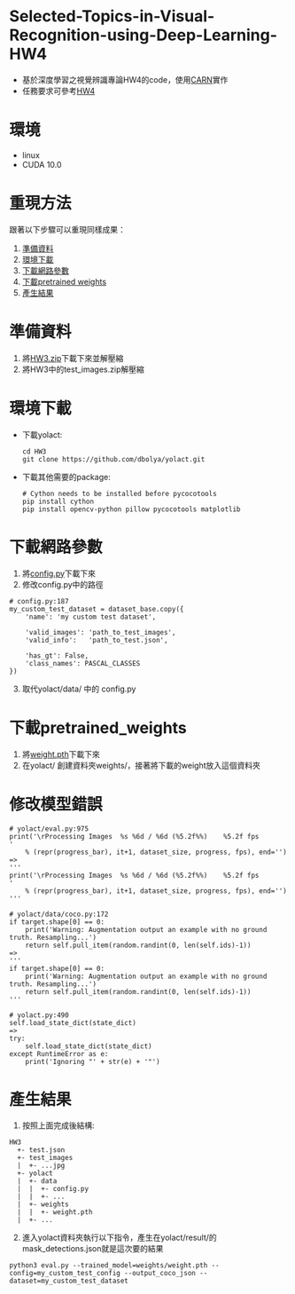 # Selected-Topics-in-Visual-Recognition-using-Deep-Learning-HW4
 - 基於深度學習之視覺辨識專論HW4的code，使用[CARN](https://github.com/nmhkahn/CARN-pytorch)實作
 - 任務要求可參考[HW4](https://github.com/nomiaro/Selected-Topics-in-Visual-Recognition-using-Deep-Learning/blob/main/HW3/HW3.pdf)

# 環境
 - linux
 - CUDA 10.0

# 重現方法
跟著以下步驟可以重現同樣成果：
1. [準備資料](#準備資料)
2. [環境下載](#環境下載)
3. [下載網路參數](#下載網路參數)
4. [下載pretrained weights](#下載pretrained_weights)
5. [產生結果](#產生結果)

# 準備資料
1. 將[HW3.zip](https://drive.google.com/file/d/1D_B7Ns9Blh5wSahj-3BN07DryyuvjObJ/view?usp=sharing)下載下來並解壓縮<br>
2. 將HW3中的test_images.zip解壓縮

# 環境下載
 - 下載yolact:
   ```
   cd HW3
   git clone https://github.com/dbolya/yolact.git
   ```
 - 下載其他需要的package:
   ```
   # Cython needs to be installed before pycocotools
   pip install cython
   pip install opencv-python pillow pycocotools matplotlib 
   ```

# 下載網路參數
1. 將[config.py](https://drive.google.com/file/d/1cTDXjvRogcTQfkmgwVcsTLidsIV_0sTW/view?usp=sharing)下載下來<br>
2. 修改config.py中的路徑
```
# config.py:187
my_custom_test_dataset = dataset_base.copy({
    'name': 'my custom test dataset',

    'valid_images': 'path_to_test_images',
    'valid_info':   'path_to_test.json',

    'has_gt': False,
    'class_names': PASCAL_CLASSES
})
```
3. 取代yolact/data/ 中的 config.py

# 下載pretrained_weights
1. 將[weight.pth](https://drive.google.com/file/d/1x1BmaA_jgRfbUtoTRcP8CXHoYWk7kJ3_/view?usp=sharing)下載下來<br>
2. 在yolact/ 創建資料夾weights/，接著將下載的weight放入這個資料夾

# 修改模型錯誤
```
# yolact/eval.py:975
print('\rProcessing Images  %s %6d / %6d (%5.2f%%)    %5.2f fps        '
    % (repr(progress_bar), it+1, dataset_size, progress, fps), end='')
=>
'''
print('\rProcessing Images  %s %6d / %6d (%5.2f%%)    %5.2f fps        '
    % (repr(progress_bar), it+1, dataset_size, progress, fps), end='')
'''
```
```
# yolact/data/coco.py:172
if target.shape[0] == 0:
    print('Warning: Augmentation output an example with no ground truth. Resampling...')
    return self.pull_item(random.randint(0, len(self.ids)-1))
=>
'''
if target.shape[0] == 0:
    print('Warning: Augmentation output an example with no ground truth. Resampling...')
    return self.pull_item(random.randint(0, len(self.ids)-1))
'''
```
```
# yolact.py:490 
self.load_state_dict(state_dict)
=>
try:
    self.load_state_dict(state_dict)
except RuntimeError as e:
    print('Ignoring "' + str(e) + '"')
```

# 產生結果
1. 按照上面完成後結構:
```
HW3
  +- test.json
  +- test_images
  |  +- ...jpg
  +- yolact
  |  +- data
  |  |  +- config.py
  |  |  +- ...
  |  +- weights
  |  |  +- weight.pth
  |  +- ...
```
2. 進入yolact資料夾執行以下指令，產生在yolact/result/的mask_detections.json就是這次要的結果
```
python3 eval.py --trained_model=weights/weight.pth --config=my_custom_test_config --output_coco_json --dataset=my_custom_test_dataset
```

